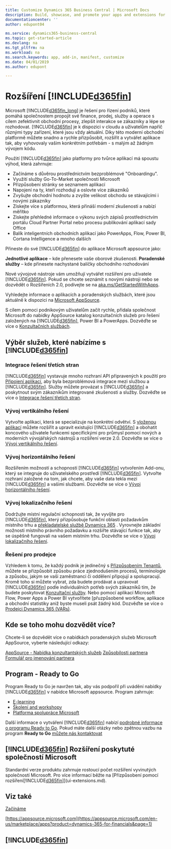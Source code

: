 ```yaml
---
title: Customize Dynamics 365 Business Central | Microsoft Docs
description: Build, showcase, and promote your apps and extensions for Business Central.
documentationcenter: ''
author: edupont04

ms.service: dynamics365-business-central
ms.topic: get-started-article
ms.devlang: na
ms.tgt_pltfrm: na
ms.workload: na
ms.search.keywords: app, add-in, manifest, customize
ms.date: 04/01/2019
ms.author: edupont

---
```

# Rozšíření [!INCLUDE[d365fin](includes/d365fin_md.md)]
Microsoft [!INCLUDE[d365fin_long](includes/d365fin_long_md.md)] je řešení pro řízení podniků, které pomáhá společnostem propojit své finance, prodej, služby a operace s cílem zefektivnit obchodní procesy, zlepšit interakce se zákazníky a lépe se rozhodovat. [!INCLUDE[d365fin](includes/d365fin_md.md)] je k dispozici v cloudu a uživatelům napříč různými typy zařízení, které jsou vždy aktuální. Díky této moderní obchodní platformě můžete snadno a rychle přizpůsobit, rozšířit a vytvářet aplikace tak, aby vyhovovaly vašim konkrétním potřebám - s malým až žádným vývojem kódu.

Použití [!INCLUDE[d365fin](includes/d365fin_md.md)] jako platformy pro tvůrce aplikací má spoustu výhod, která zahrnuje:

* Začínáme s důvěrou prostřednictvím bezproblémové "Onboardingu".
* Využití služby Go-To-Market společnosti Microsoft
* Přizpůsobení stránky se seznamem aplikací
* Napojení na ty, kteří rozhodují a oslovte více zákazníků
* Zvyšujte obchodní hodnotu a zvyšte velikost obchodu se stávajícími i novými zákazníky
* Získejte více s platformou, která přináší moderní zkušenosti a nabízí měřítko
* Získejte přehledné informace o výkonu svých zápisů prostřednictvím portálu Cloud Partner Portal nebo procesu publikování aplikací sady Office
* Balík inteligentních obchodních aplikací jako PowerApps, Flow, Power BI, Cortana Intelligence a mnoho dalších

Přineste do své [!INCLUDE[d365fin](includes/d365fin_md.md)] do aplikace Microsoft appsource jako:

**Jednotlivé aplikace** – kde přenesete vaše oborové zkušenosti.
**Poradenské služby** – kde přinesete nachystané balíčky obchodního rozhodování

Nové vývojové nástroje vám umožňují vytvářet rozšíření pro uživatele [!INCLUDE[d365fin](includes/d365fin_md.md)]. Pokud se chcete seznámit s novými nástroji nebo se dozvědět o Rozšířeních 2.0, podívejte se na [aka.ms/GetStartedWithApps](https://aka.ms/GetStartedWithApps).

Vyhledejte informace o aplikacích a poradenských službách, které jsou aktuálně k dispozici na [Microsoft AppSource](https://appsource.microsoft.com/en-us/marketplace/consulting-services?country=US&page=1).

S cílem pomoci podnikovým uživatelům začít rychle, přidala společnost Microsoft do nabídky AppSource katalog konzultačních služeb pro řešení založených na [!INCLUDE[d365fin](includes/d365fin_md.md)], Power BI a PowerApps. Dozvěďte se více o [Konzultačních službách](/dynamics-nav/developer/readiness/readiness-consulting).

## Výběr služeb, které nabízíme s [!INCLUDE[d365fin](includes/d365fin_md.md)]

### Integrace řešení třetích stran
[!INCLUDE[d365fin](includes/d365fin_md.md)] vystavuje mnoho rozhraní API připravených k použití pro [Připojení aplikací](/dynamics365/business-central/dev-itpro/developer/readiness/readiness-connect-apps), aby byla bezproblémová integrace mezi službou a [!INCLUDE[d365fin](includes/d365fin_md.md)]. Služby můžete provázat s [!INCLUDE[d365fin](includes/d365fin_md.md)] a poskytnout svým zákazníkům integrované zkušenosti a služby. Dozvěďte se více o  [Integrace řešení třetích stran](/dynamics365/business-central/dev-itpro/developer/readiness/readiness-thirdparty-solution).

### Vývoj vertikálního řešení
Vytvořte aplikaci, která se specializuje na konkrétní odvětví. S [vloženou aplikací](/dynamics365/business-central/dev-itpro/developer/readiness/readiness-embed-apps) můžete rozšířit a upravit existující [!INCLUDE[d365fin](includes/d365fin_md.md)] a obohatit koncového uživatele funkcemi specifickými pro průmysl pomocí nových a moderních vývojářských nástrojů a rozšíření verze 2.0. Dozvěďte se více o [Vývoj vertikálního řešení](/dynamics365/business-central/dev-itpro/developer/readiness/readiness-develop-vertical).

### Vývoj horizontálního řešení
Rozšířením možností a schopností [!INCLUDE[d365fin](includes/d365fin_md.md)] vytvořením <x3 />Add-onu<x4 />, který se integruje do uživatelského prostředí [!INCLUDE[d365fin](includes/d365fin_md.md)]. Vytvořte rozhraní založené na tom, jak chcete, aby vaše data tekla mezi [!INCLUDE[d365fin](includes/d365fin_md.md)] a vašimi službami. Dozvěďte se více o [Vývoj horizontálního řešení](includes/d365fin_md.md).

### Vývoj lokalizačního řešení
Dodržujte místní regulační schopnosti tak, že vyvíjíte pro [!INCLUDE[d365fin](includes/d365fin_md.md)], který přizpůsobuje funkční oblasti požadavkům místního trhu a [překladatelské službě Dynamics 365](/dynamics365/unified-operations/dev-itpro/lifecycle-services/translation-service-overview) . Vyrovnejte základní možnosti místního právního požadavku a rozšiřte stávající funkce tak, aby se úspěšně fungovali na vašem místním trhu. Dozvěďte se více o [Vývoj lokalizačního řešení](/dynamics365/business-central/dev-itpro/developer/readiness/readiness-develop-localization).

### Řešení pro prodejce
Vzhledem k tomu, že každý podnik je jedinečný s [Přizpůsobením Tenantů](/dynamics-nav/developer/readiness/readiness-customizing-tenants), můžete se přizpůsobit způsobu práce zjednodušením procesů, terminologie a způsobu, jakým se vaši zaměstnanci či oddělení připojují a spolupracují. Kromě toho si můžete vybrat, zda budete prodávat a upravovat [!INCLUDE[d365fin](includes/d365fin_md.md)] podle individuálních potřeb svých zákazníků tím, že budete poskytovat [Konzultační služby](/dynamics-nav/developer/readiness/readiness-consulting). Nebo pomocí aplikací Microsoft Flow, Power Apps a Power BI vytvořítete [přuzpůsobené workflow<x8 />, aplikace a obchodní statistiky aniž byste museli psát žádný kód. Dozvěďte se více o [Prodejci Dynamics 365 (VARs)](/dynamics365/business-central/dev-itpro/developer/readiness/readiness-reseller).

## Kde se toho mohu dozvědět více?
Chcete-li se dozvědět více o nabídkách poradenských služeb Microsoft AppSource, vyberte následující odkazy:

[AppSource - Nabídka konzultantských služeb](https://appsource.microsoft.com/en-us/marketplace/consulting-services?country=US&page=1)
[Způsobilosti partnera](https://smp-cdn-prod.azureedge.net/documents/Microsoft%20AppSource%20Partner%20Listing%20Guidelines.pdf)
[Formulář pro jmenování partnera](https://appsource.microsoft.com/en-us/partners/list-consulting-service)

## Program - Ready to Go
Program Ready to Go je navržen tak, aby vás podpořil při uvádění nabídky [!INCLUDE[d365fin](includes/d365fin_md.md)] v nabídce Microsoft appsource. Program zahrnuje:

- [E-learning](https://aka.ms/ReadyToGoOnlineLearning)
- [Školení and workshopy](/dynamics365/business-central/dev-itpro/developer/readiness/readiness-ready-to-go)
- [Platforma spolupráce Microsoft](https://aka.ms/Collaborate)

Další informace o vytváření [!INCLUDE[d365fin](includes/d365fin_md.md)] nabízí [podrobné informace o programu Ready to Go](/dynamics365/business-central/dev-itpro/developer/readiness/readiness-ready-to-go). Pokud máte další otázky nebo zpětnou vazbu na program **Ready to Go** [můžete nás kontaktovat](mailto:dyn365bep@microsoft.com)

## [!INCLUDE[d365fin](includes/d365fin_md.md)] Rozšíření poskytuté společností Microsoft
Standardní verze produktu zahrnuje rostoucí počet rozšíření vyvinutých společností Microsoft. Pro více informací běžte na [Přizpůsobení pomocí rozšíření[!INCLUDE[d365fin](includes/d365fin_md.md)]](ui-extensions.md).

## Viz také
[Začínáme](product-get-started.md)

[https://appsource.microsoft.com](https://appsource.microsoft.com/en-us/marketplace/apps?product=dynamics-365-for-financials&page=1)

## [!INCLUDE[d365fin](includes/free_trial_md.md)]
